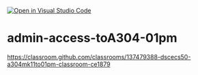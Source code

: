 [![Open in Visual Studio Code](https://classroom.github.com/assets/open-in-vscode-718a45dd9cf7e7f842a935f5ebbe5719a5e09af4491e668f4dbf3b35d5cca122.svg)](https://classroom.github.com/online_ide?assignment_repo_id=11377392&assignment_repo_type=AssignmentRepo)
# admin-access-toA304-01pm
https://classroom.github.com/classrooms/137479388-dscecs50-a304mk11to01pm-classroom-ce1879
